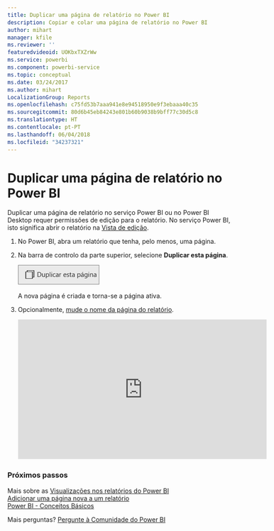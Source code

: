 ```yaml
---
title: Duplicar uma página de relatório no Power BI
description: Copiar e colar uma página de relatório no Power BI
author: mihart
manager: kfile
ms.reviewer: ''
featuredvideoid: UOKbxTXZrWw
ms.service: powerbi
ms.component: powerbi-service
ms.topic: conceptual
ms.date: 03/24/2017
ms.author: mihart
LocalizationGroup: Reports
ms.openlocfilehash: c75fd53b7aaa941e8e94518950e9f3ebaaa40c35
ms.sourcegitcommit: 80d6b45eb84243e801b60b9038b9bff77c30d5c8
ms.translationtype: HT
ms.contentlocale: pt-PT
ms.lasthandoff: 06/04/2018
ms.locfileid: "34237321"
---
```

# <a name="duplicate-a-report-page-in-power-bi"></a>Duplicar uma página de relatório no Power BI
Duplicar uma página de relatório no serviço Power BI ou no Power BI Desktop requer permissões de edição para o relatório. No serviço Power BI, isto significa abrir o relatório na [Vista de edição](service-reading-view-and-editing-view.md). 


1. No Power BI, abra um relatório que tenha, pelo menos, uma página. 

2. Na barra de controlo da parte superior, selecione **Duplicar esta página**.
   
   ![](media/power-bi-report-copy-paste-page/pbi_duplicate_new.png)
   
   A nova página é criada e torna-se a página ativa.
3. Opcionalmente, [mude o nome da página do relatório](service-rename.md).
   
   <iframe width="560" height="315" src="https://www.youtube.com/embed/UOKbxTXZrWw?list=PL1N57mwBHtN0JFoKSR0n-tBkUJHeMP2cP" frameborder="0" allowfullscreen></iframe>

### <a name="next-steps"></a>Próximos passos
Mais sobre as [Visualizações nos relatórios do Power BI](power-bi-report-visualizations.md)    
[Adicionar uma página nova a um relatório](power-bi-report-add-page.md)    
[Power BI - Conceitos Básicos](service-basic-concepts.md)    

Mais perguntas? [Pergunte à Comunidade do Power BI](http://community.powerbi.com/)

